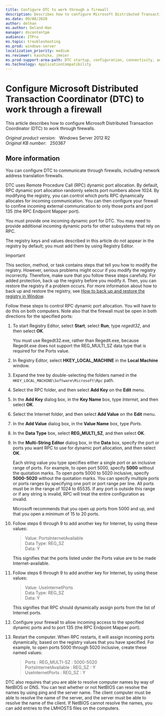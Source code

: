 ```yaml
---
title: Configure DTC to work through a firewall
description: Describes how to configure Microsoft Distributed Transaction Coordinator (DTC) to work through firewalls.
ms.date: 09/08/2020
author: delhan
ms.author: Deland-Han
manager: dscontentpm
audience: ITPro
ms.topic: troubleshooting
ms.prod: windows-server
localization_priority: medium
ms.reviewer: kaushika, jmeier
ms.prod-support-area-path: DTC startup, configuration, connectivity, and cluster
ms.technology: ApplicationCompatibility
---
```

# Configure Microsoft Distributed Transaction Coordinator (DTC) to work through a firewall

This article describes how to configure Microsoft Distributed Transaction Coordinator (DTC) to work through firewalls.

_Original product version:_ &nbsp; Windows Server 2012 R2  
_Original KB number:_ &nbsp; 250367

## More information

You can configure DTC to communicate through firewalls, including network address translation firewalls.

DTC uses Remote Procedure Call (RPC) dynamic port allocation. By default, RPC dynamic port allocation randomly selects port numbers above 1024. By modifying the registry, you can control which ports RPC dynamically allocates for incoming communication. You can then configure your firewall to confine incoming external communication to only those ports and port 135 (the RPC Endpoint Mapper port).

You must provide one incoming dynamic port for DTC. You may need to provide additional incoming dynamic ports for other subsystems that rely on RPC.

The registry keys and values described in this article do not appear in the registry by default; you must add them by using Registry Editor.

> [!IMPORTANT]
> This section, method, or task contains steps that tell you how to modify the registry. However, serious problems might occur if you modify the registry incorrectly. Therefore, make sure that you follow these steps carefully. For added protection, back up the registry before you modify it. Then, you can restore the registry if a problem occurs. For more information about how to back up and restore the registry, see [How to back up and restore the registry in Window](https://support.microsoft.com/help/322756).

Follow these steps to control RPC dynamic port allocation. You will have to do this on both computers. Note also that the firewall must be open in both directions for the specified ports:

1. To start Registry Editor, select **Start**, select **Run**, type *regedt32*, and then select **OK**.

   You must use Regedt32.exe, rather than Regedit.exe, because Regedit.exe does not support the REG_MULTI_SZ data type that is required for the Ports value.

2. In Registry Editor, select **HKEY_LOCAL_MACHINE** in the **Local Machine** window.
3. Expand the tree by double-selecting the folders named in the `HKEY_LOCAL_MACHINE\Software\Microsoft\Rpc` path.

4. Select the RPC folder, and then select **Add Key** on the **Edit** menu.
5. In the **Add Key** dialog box, in the **Key Name** box, type *Internet*, and then select **OK**.
6. Select the Internet folder, and then select **Add Value** on the **Edit** menu.
7. In the **Add Value** dialog box, in the **Value Name** box, type *Ports*.
8. In the **Data Type** box, select **REG_MULTI_SZ**, and then select **OK**.
9. In the **Multi-String Editor** dialog box, in the **Data** box, specify the port or ports you want RPC to use for dynamic port allocation, and then select **OK**.

   Each string value you type specifies either a single port or an inclusive range of ports. For example, to open port 5000, specify **5000** without the quotation marks. To open ports 5000 to 5020 inclusive, specify **5000-5020** without the quotation marks. You can specify multiple ports or ports ranges by specifying one port or port range per line. All ports must be in the range of 1024 to 65535. If any port is outside this range or if any string is invalid, RPC will treat the entire configuration as invalid.

   Microsoft recommends that you open up ports from 5000 and up, and that you open a minimum of 15 to 20 ports.

10. Follow steps 6 through 9 to add another key for Internet, by using these values:

    > Value: PortsInternetAvailable  
    Data Type: REG_SZ  
    Data: Y

    This signifies that the ports listed under the Ports value are to be made Internet-available.

11. Follow steps 6 through 9 to add another key for Internet, by using these values:

    > Value: UseInternetPorts  
    Data Type: REG_SZ  
    Data: Y

    This signifies that RPC should dynamically assign ports from the list of Internet ports.

12. Configure your firewall to allow incoming access to the specified dynamic ports and to port 135 (the RPC Endpoint Mapper port).

13. Restart the computer. When RPC restarts, it will assign incoming ports dynamically, based on the registry values that you have specified. For example, to open ports 5000 through 5020 inclusive, create these named values:

    > Ports : REG_MULTI-SZ : 5000-5020  
    PortsInternetAvailable : REG_SZ : Y  
    UseInternetPorts : REG_SZ : Y

DTC also requires that you are able to resolve computer names by way of NetBIOS or DNS. You can test whether or not NetBIOS can resolve the names by using ping and the server name. The client computer must be able to resolve the name of the server, and the server must be able to resolve the name of the client. If NetBIOS cannot resolve the names, you can add entries to the LMHOSTS files on the computers.
